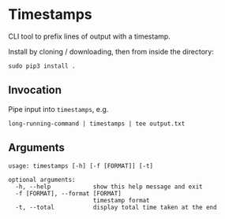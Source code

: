 # Timestamps

CLI tool to prefix lines of output with a timestamp.

Install by cloning / downloading, then from inside the directory:
    
`sudo pip3 install .`


## Invocation

Pipe input into `timestamps`, e.g.

`long-running-command | timestamps | tee output.txt`


## Arguments

```
usage: timestamps [-h] [-f [FORMAT]] [-t]

optional arguments:
  -h, --help            show this help message and exit
  -f [FORMAT], --format [FORMAT]
                        timestamp format
  -t, --total           display total time taken at the end
```
